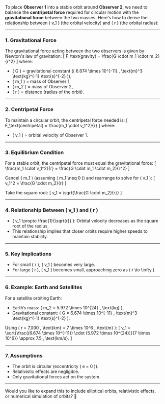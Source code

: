 To place **Observer 1** into a stable orbit around **Observer 2**, we need to balance the **centripetal force** required for circular motion with the **gravitational force** between the two masses. Here's how to derive the relationship between \( v_1 \) (the orbital velocity) and \( r \) (the orbital radius):

---

### **1. Gravitational Force**
The gravitational force acting between the two observers is given by Newton's law of gravitation:
\[
F_\text{gravity} = \frac{G \cdot m_1 \cdot m_2}{r^2}
\]
where:
- \( G \) = gravitational constant (\( 6.674 \times 10^{-11} \, \text{m}^3 \text{kg}^{-1} \text{s}^{-2} \)),
- \( m_1 \) = mass of Observer 1,
- \( m_2 \) = mass of Observer 2,
- \( r \) = distance (radius of the orbit).

---

### **2. Centripetal Force**
To maintain a circular orbit, the centripetal force needed is:
\[
F_\text{centripetal} = \frac{m_1 \cdot v_1^2}{r}
\]
where:
- \( v_1 \) = orbital velocity of Observer 1.

---

### **3. Equilibrium Condition**
For a stable orbit, the centripetal force must equal the gravitational force:
\[
\frac{m_1 \cdot v_1^2}{r} = \frac{G \cdot m_1 \cdot m_2}{r^2}
\]

Cancel \( m_1 \) (assuming \( m_1 \neq 0 \)) and rearrange to solve for \( v_1 \):
\[
v_1^2 = \frac{G \cdot m_2}{r}
\]

Take the square root:
\[
v_1 = \sqrt{\frac{G \cdot m_2}{r}}
\]

---

### **4. Relationship Between \( v_1 \) and \( r \)**
- \( v_1 \propto \frac{1}{\sqrt{r}} \): Orbital velocity decreases as the square root of the radius.
- This relationship implies that closer orbits require higher speeds to maintain stability.

---

### **5. Key Implications**
- For small \( r \), \( v_1 \) becomes very large.
- For large \( r \), \( v_1 \) becomes small, approaching zero as \( r \to \infty \).

---

### **6. Example: Earth and Satellites**
For a satellite orbiting Earth:
- Earth’s mass: \( m_2 = 5.972 \times 10^{24} \, \text{kg} \),
- Gravitational constant: \( G = 6.674 \times 10^{-11} \, \text{m}^3 \text{kg}^{-1} \text{s}^{-2} \).

Using \( r = 7,000 \, \text{km} = 7 \times 10^6 \, \text{m} \):
\[
v_1 = \sqrt{\frac{(6.674 \times 10^{-11}) \cdot (5.972 \times 10^{24})}{7 \times 10^6}} \approx 7.5 \, \text{km/s}.
\]

---

### **7. Assumptions**
- The orbit is circular (eccentricity \( e = 0 \)).
- Relativistic effects are negligible.
- Only gravitational forces act on the system.

---

Would you like to expand this to include elliptical orbits, relativistic effects, or numerical simulation of orbits? 🚀


